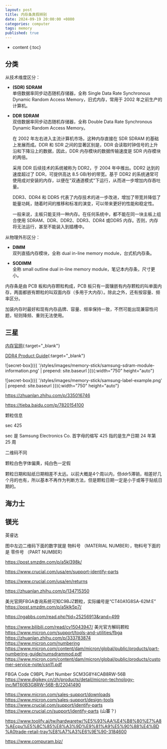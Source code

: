 ```yaml
---
layout: post
title: 内存条真假辨别
date: 2024-09-19 20:00:00 +0800
categories: computer
tags: memory
published: true
---
```


* content
{:toc}

## 分类

从技术维度区分：

* **(SDR) SDRAM**<br>
    单倍数据率同步动态随机存储器，全称 Single Data Rate Synchronous Dynamic Random Access Memory，旧式内存，常用于 2002 年之前生产的计算机。

* **DDR SDRAM**<br>
    双倍数据率同步动态随机存储器，全称 Double Data Rate Synchronous Dynamic Random Access Memory。

    在 2002 年左右进入主流计算机市场，这种内存直接在 SDR SDRAM 的基础上发展而成。DDR 和 SDR 之间的显著区别是，DDR 会读取时钟信号的上升沿和下降沿上的数据，因此，DDR 内存模块的数据传输速度是 SDR 内存模块的两倍。

    采用 DDR 后续技术的系统被称为 DDR2，于 2004 年中推出。DDR2 达到的速度超过了 DDR，可提供高达 8.5 GB/秒的带宽。基于 DDR2 的系统通常可使用成对安装的内存，以便在"双通道模式"下运行，从而进一步增加内存吞吐量。

    DDR3、DDR4 和 DDR5 代表了内存技术的进一步改进，增加了带宽并降低了能量功耗，随着时间的推移和标准的演变，可以带来更好的性能和稳定性。

    一般来说，主板只能支持一种内存。在任何系统中，都不能在同一块主板上组合使用 SDRAM、DDR、DDR2、DDR3、DDR4 或DDR5 内存。否则，内存将无法运行，甚至不能装入到插槽中。

从物理外形区分：

* **DIMM**<br>
    双列直插内存模块，全称 dual in-line memory module，台式机内存条。

* **SODIMM**<br>
    全称 small outline dual in-line memory module，笔记本内存条，尺寸更小。

内存条是由 PCB 板和内存颗粒构成，PCB 板只有一面镶嵌有内存颗粒的叫单面内存，两面都嵌有颗粒的叫双面内存（多用于大内存）。除此之外，还有按容量、频率区分。

加装内存时最好和现有内存品牌、容量、频率保持一致，不然可能出现兼容性问题，轻则降频、重则无法使用。

## 三星

[内存官网](https://semiconductor.samsung.com/cn/dram/ddr/){:target="_blank"}

[DDR4 Product Guide](https://download.semiconductor.samsung.com/resources/product-guide/DDR4_Product_guide_May.18.pdf){:target="_blank"}

![secret-box]({{ '/styles/images/memory-stick/samsung-sdram-module-information.png' | prepend: site.baseurl }}){:width="750" height="auto"} 

![secret-box]({{ '/styles/images/memory-stick/samsung-label-example.png' | prepend: site.baseurl }}){:width="750" height="auto"} 

https://zhuanlan.zhihu.com/p/335016746

https://tieba.baidu.com/p/7820154100

颗粒信息

sec 425

sec 是 Samsung Electronics Co. 首字母的缩写
425 指的是生产日期 24 年第 25 周

二维码不同

颗粒白色字体偏黄，纯白色一定假

颗粒日期和贴纸日期相差不太远。以前大概是4个周以内，但ddr5滞销，相差好几个月的也有，所以基本不再作为判断方法，但是颗粒日期一定是小于或等于贴纸日期的。

## 海力士


## 镁光

英睿达

图中左边二维码下面的数字就是 物料号 （MATERIAL NUMBER），物料号下面的是 零件号 （PART NUMBER）

https://post.smzdm.com/p/a5kl398k/

https://www.crucial.com/usa/en/support-identify-parts

https://www.crucial.com/usa/en/returns

https://zhuanlan.zhihu.com/p/134715350

美光官网FBGA查询系统可知C9BJZ颗粒，实际编号是“CT40A1G8SA-62M:E”
https://post.smzdm.com/p/a5klk5p7/

https://ngabbs.com/read.php?tid=25256913&rand=499

https://www.bilibili.com/read/cv15043947/
美光官方解码颗粒
https://www.micron.com/support/tools-and-utilities/fbga
https://zhuanlan.zhihu.com/p/333783874
https://www.micron.com/numbering
https://www.micron.com/content/dam/micron/global/public/products/part-numbering-guide/numsdrammod.pdf
https://www.micron.com/content/dam/micron/global/public/products/customer-service-note/csn11.pdf

FBGA Code C9BPL 
Part Number SCM3G8Y4CAB8RW-56B
https://www.digikey.cn/zh/products/detail/micron-technology-inc/MT60B3G8RW-56B-B/22041490

https://www.micron.com/sales-support/downloads
https://www.micron.com/sales-support/design-tools
https://www.crucial.com/support/identify-parts
https://www.crucial.cn/support/identify-parts (山寨？)

https://www.toolify.ai/tw/hardwaretw/%E5%93%AA%E4%B8%80%E7%A8%AEcpu%E5%8C%85%E8%A3%9D%E9%81%A9%E5%90%88%E4%BD%A0trade-retail-tray%E8%A7%A3%E6%9E%90-3184600

https://www.compuram.biz/


<!-- https://www.crucial.cn/support/articles-faq-memory/difference-between-ddr4-ddr3-ddr2-ddr-sdram -->

<!-- https://semiconductor.samsung.com/cn/dram/ddr/ -->
<!-- https://download.semiconductor.samsung.com/resources/product-guide/DDR4_Product_guide_May.18.pdf -->
<!-- https://post.smzdm.com/p/ax0rqov2/ -->